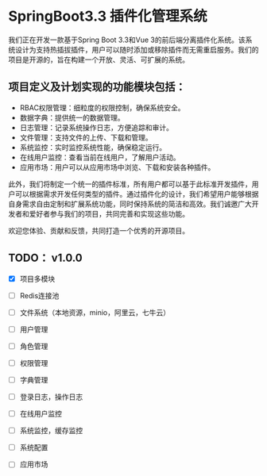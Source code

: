 # SpringBoot3.3 插件化管理系统

我们正在开发一款基于Spring Boot 3.3和Vue 3的前后端分离插件化系统。该系统设计为支持热插拔插件，用户可以随时添加或移除插件而无需重启服务。我们的项目是开源的，旨在构建一个开放、灵活、可扩展的系统。

## 项目定义及计划实现的功能模块包括：

- RBAC权限管理：细粒度的权限控制，确保系统安全。
- 数据字典：提供统一的数据管理。
- 日志管理：记录系统操作日志，方便追踪和审计。
- 文件管理：支持文件的上传、下载和管理。
- 系统监控：实时监控系统性能，确保稳定运行。
- 在线用户监控：查看当前在线用户，了解用户活动。
- 应用市场：用户可以从应用市场中浏览、下载和安装各种插件。

此外，我们将制定一个统一的插件标准，所有用户都可以基于此标准开发插件，用户可以根据需求开发任何类型的插件。通过插件化的设计，我们希望用户能够根据自身需求自由定制和扩展系统功能，同时保持系统的简洁和高效。我们诚邀广大开发者和爱好者参与我们的项目，共同完善和实现这些功能。

欢迎您体验、贡献和反馈，共同打造一个优秀的开源项目。

## TODO： v1.0.0

- [X] 项目多模块
- [ ] Redis连接池
- [ ] 文件系统（本地资源，minio，阿里云，七牛云）
- [ ] 用户管理
- [ ] 角色管理
- [ ] 权限管理
- [ ] 字典管理
- [ ] 登录日志，操作日志
- [ ] 在线用户监控
- [ ] 系统监控，缓存监控
- [ ] 系统配置
- [ ] 应用市场

